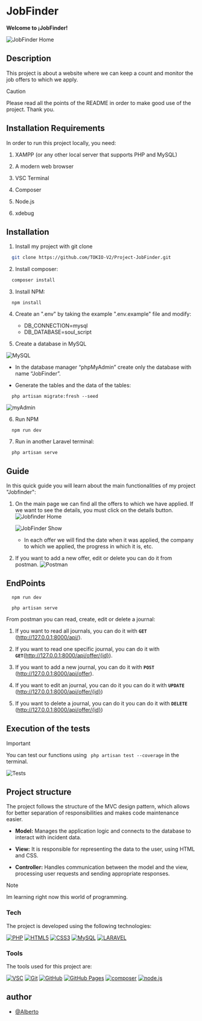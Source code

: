# JobFinder

**Welcome to ¡JobFinder!**


![JobFinder Home](https://github.com/user-attachments/assets/4fe4c123-0a24-45f5-9313-d071d993881f)



## Description
This project is about a website where we can keep a count and monitor the job offers to which we apply.

>[!CAUTION]
>Please read all the points of the README in order to make good use of the project. Thank you. 

## Installation Requirements

In order to run this project locally, you need:

1. XAMPP (or any other local server that supports PHP and MySQL)

2. A modern web browser

3. VSC Terminal

4. Composer

5. Node.js

6. xdebug

## Installation

1. Install my project with git clone

```bash
  git clone https://github.com/TOKIO-V2/Project-JobFinder.git
```
2. Install composer:

```bash 
  composer install
``` 

3. Install NPM:

```
  npm install
```

4. Create an ".env" by taking the example ".env.example" file and modify:

    * DB_CONNECTION=mysql
    * DB_DATABASE=soul_script

5. Create a database in MySQL
   
![MySQL](https://github.com/user-attachments/assets/6eff5feb-b02e-4c20-939f-15e10c961b55)



- In the database manager “phpMyAdmin” create only the database with name “JobFinder”.
  
- Generate the tables and the data of the tables:

```
  php artisan migrate:fresh --seed
```
![myAdmin](https://github.com/user-attachments/assets/95be10e1-576a-4725-985a-c35b99510f51)


6. Run NPM

```
  npm run dev
```

7. Run in another Laravel terminal:

```
  php artisan serve
```
 
## Guide

In this quick guide you will learn about the main functionalities of my project "Jobfinder":

1. On the main page we can find all the offers to which we have applied. If we want to see the details, you must click on the details button.
   ![Jobfinder Home](https://github.com/user-attachments/assets/bfd9ee33-62fc-4b56-aceb-06dc2466b19d)

   ![JobFinder Show](https://github.com/user-attachments/assets/d7af33a4-1aaf-4db5-867b-4b6bea192dde)


    - In each offer we will find the date when it was applied, the company to which we applied, the progress in which it is, etc.


2. If you want to add a new offer, edit or delete you can do it from postman.
    ![Postman](https://github.com/user-attachments/assets/05edbd32-4aa7-49f9-9dcc-718b11643df6)


## EndPoints
```
  npm run dev
```

```
  php artisan serve
```
From postman you can read, create, edit or delete a journal:

1. If you want to read all journals, you can do it with **`GET`** (http://127.0.0.1:8000/api/).

2. If you want to read one specific journal, you can do it with **`GET`**(http://127.0.0.1:8000/api/offer/{id}).

3. If you want to add a new journal, you can do it with **`POST`** (http://127.0.0.1:8000/api/offer).

4. If you want to edit an journal, you can do it  you can do it with **`UPDATE`** (http://127.0.0.1:8000/api/offer/{id})

5. If you want to delete a journal, you can do it  you can do it with **`DELETE`** (http://127.0.0.1:8000/api/offer/{id})

##  Execution of the tests

>[!IMPORTANT]
>You can test our functions using ` php artisan test --coverage` in the terminal.

![Tests](https://github.com/user-attachments/assets/12d3c0e2-b66b-4f14-b240-296457420038)


## Project structure

The project follows the structure of the MVC design pattern, which allows for better separation of responsibilities and makes code maintenance easier.

- **Model:** Manages the application logic and connects to the database to interact with incident data.

- **View:** It is responsible for representing the data to the user, using HTML and CSS.

- **Controller:** Handles communication between the model and the view, processing user requests and sending appropriate responses.

>[!NOTE]
>Im learning right now this world of programming.  

### Tech

The project is developed using the following technologies:

<a href='#777BB4' target="_blank"><img alt='PHP' src='https://img.shields.io/badge/PHP-100000?style=for-the-badge&logo=PHP&logoColor=FFFFFF&labelColor=8892be&color=8892be'/></a>
<a href='https://github.com/shivamkapasia0' target="_blank"><img alt='HTML5' src='https://img.shields.io/badge/HTML5-100000?style=for-the-badge&logo=HTML5&logoColor=white&labelColor=E34F26&color=E34F26'/></a>
<a href='https://github.com/shivamkapasia0' target="_blank"><img alt='CSS3' src='https://img.shields.io/badge/CSS3-100000?style=for-the-badge&logo=CSS3&logoColor=white&labelColor=1572B6&color=1572B6'/></a>
<a href='#4479A1' target="_blank"><img alt='MySQL' src='https://img.shields.io/badge/MySQL-100000?style=for-the-badge&logo=MySQL&logoColor=white&labelColor=00758f&color=00758f'/></a>
<a href='#FF2D20' target="_blank"><img alt='LARAVEL' src='https://img.shields.io/badge/LARAVEL-100000?style=for-the-badge&logo=LARAVEL&logoColor=white&labelColor=F05340&color=F05340'/></a>

### Tools

The tools used for this project are:

<a href='visual studio code' target="_blank"><img alt='VSC' src='https://img.shields.io/badge/VSC-100000?style=for-the-badge&logo=VSC&logoColor=white&labelColor=0277BD&color=0277BD'/></a>
<a href='https://github.com/shivamkapasia0' target="_blank"><img alt='Git' src='https://img.shields.io/badge/Git-100000?style=for-the-badge&logo=Git&logoColor=white&labelColor=F05032&color=F05032'/></a>
<a href='https://github.com/shivamkapasia0' target="_blank"><img alt='GitHub' src='https://img.shields.io/badge/GitHub-100000?style=for-the-badge&logo=GitHub&logoColor=white&labelColor=181717&color=181717'/></a>
<a href='https://github.com/shivamkapasia0' target="_blank"><img alt='GitHub Pages' src='https://img.shields.io/badge/GitHub_Pages-100000?style=for-the-badge&logo=GitHub Pages&logoColor=white&labelColor=222222&color=222222'/></a>
<a href='https://github.com/shivamkapasia0' target="_blank"><img alt='composer' src='https://img.shields.io/badge/composer-100000?style=for-the-badge&logo=composer&logoColor=white&labelColor=8f6447&color=8f6447'/></a>
<a href='https://github.com/shivamkapasia0' target="_blank"><img alt='node.js' src='https://img.shields.io/badge/Node.js-100000?style=for-the-badge&logo=node.js&logoColor=white&labelColor=82cc27&color=82cc27'/></a>

## author
- [@Alberto](https://github.com/TOKIO-V2)

